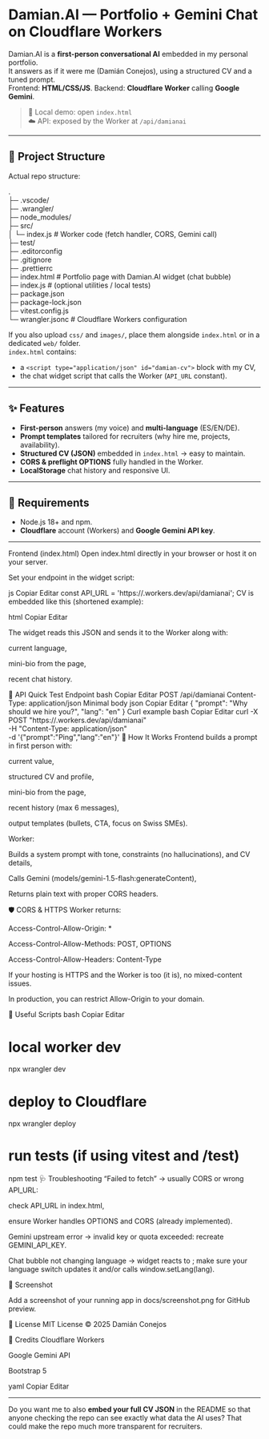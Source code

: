 # Damian.AI — Portfolio + Gemini Chat on Cloudflare Workers

Damian.AI is a **first-person conversational AI** embedded in my personal portfolio.  
It answers as if it were me (Damián Conejos), using a structured CV and a tuned prompt.  
Frontend: **HTML/CSS/JS**. Backend: **Cloudflare Worker** calling **Google Gemini**.

> 🧭 Local demo: open `index.html`  
> ☁️ API: exposed by the Worker at `/api/damianai`

---

## 📁 Project Structure

Actual repo structure:

.  
├─ .vscode/  
├─ .wrangler/  
├─ node_modules/  
├─ src/  
│ └─ index.js # Worker code (fetch handler, CORS, Gemini call)  
├─ test/  
├─ .editorconfig  
├─ .gitignore  
├─ .prettierrc  
├─ index.html # Portfolio page with Damian.AI widget (chat bubble)  
├─ index.js # (optional utilities / local tests)  
├─ package.json  
├─ package-lock.json  
├─ vitest.config.js  
└─ wrangler.jsonc # Cloudflare Workers configuration


If you also upload `css/` and `images/`, place them alongside `index.html` or in a dedicated `web/` folder.  
`index.html` contains:
- a `<script type="application/json" id="damian-cv">` block with my CV,
- the chat widget script that calls the Worker (`API_URL` constant).

---

## ✨ Features

- **First-person** answers (my voice) and **multi-language** (ES/EN/DE).
- **Prompt templates** tailored for recruiters (why hire me, projects, availability).
- **Structured CV (JSON)** embedded in `index.html` → easy to maintain.
- **CORS & preflight OPTIONS** fully handled in the Worker.
- **LocalStorage** chat history and responsive UI.

---

## 🔧 Requirements

- Node.js 18+ and npm.
- **Cloudflare** account (Workers) and **Google Gemini API key**.

---

Frontend (index.html)
Open index.html directly in your browser or host it on your server.

Set your endpoint in the widget script:

js
Copiar
Editar
const API_URL = 'https://<your-subdomain>.workers.dev/api/damianai';
CV is embedded like this (shortened example):

html
Copiar
Editar
<script type="application/json" id="damian-cv">
{
  "basics": { "name": "Damián Conejos", "location": "Deutschschweiz, CH", ... },
  "education": [...],
  "experience": [...],
  "projects": [...],
  "skills": {...},
  "academics": { "grade_avg_over_3_years": 8.5 }
}
</script>
The widget reads this JSON and sends it to the Worker along with:

current language,

mini-bio from the page,

recent chat history.

🔌 API Quick Test
Endpoint
bash
Copiar
Editar
POST /api/damianai
Content-Type: application/json
Minimal body
json
Copiar
Editar
{
  "prompt": "Why should we hire you?",
  "lang": "en"
}
Curl example
bash
Copiar
Editar
curl -X POST "https://<your-subdomain>.workers.dev/api/damianai" \
  -H "Content-Type: application/json" \
  -d '{"prompt":"Ping","lang":"en"}'
🧠 How It Works
Frontend builds a prompt in first person with:

current <html lang> value,

structured CV and profile,

mini-bio from the page,

recent history (max 6 messages),

output templates (bullets, CTA, focus on Swiss SMEs).

Worker:

Builds a system prompt with tone, constraints (no hallucinations), and CV details,

Calls Gemini (models/gemini-1.5-flash:generateContent),

Returns plain text with proper CORS headers.

🛡️ CORS & HTTPS
Worker returns:

Access-Control-Allow-Origin: *

Access-Control-Allow-Methods: POST, OPTIONS

Access-Control-Allow-Headers: Content-Type

If your hosting is HTTPS and the Worker is too (it is), no mixed-content issues.

In production, you can restrict Allow-Origin to your domain.

🧪 Useful Scripts
bash
Copiar
Editar
# local worker dev
npx wrangler dev

# deploy to Cloudflare
npx wrangler deploy

# run tests (if using vitest and /test)
npm test
🩺 Troubleshooting
“Failed to fetch” → usually CORS or wrong API_URL:

check API_URL in index.html,

ensure Worker handles OPTIONS and CORS (already implemented).

Gemini upstream error → invalid key or quota exceeded: recreate GEMINI_API_KEY.

Chat bubble not changing language → widget reacts to <html lang>; make sure your language switch updates it and/or calls window.setLang(lang).

📸 Screenshot

Add a screenshot of your running app in docs/screenshot.png for GitHub preview.

📜 License
MIT License © 2025 Damián Conejos

🙌 Credits
Cloudflare Workers

Google Gemini API

Bootstrap 5

yaml
Copiar
Editar

---

Do you want me to also **embed your full CV JSON** in the README so that anyone checking the repo can see exactly what data the AI uses? That could make the repo much more transparent for recruiters.
